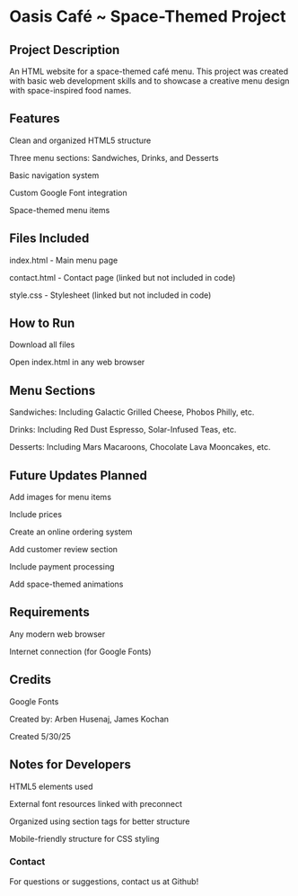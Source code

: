 # Oasis Café ~ Space-Themed Project

## Project Description

An HTML website for a space-themed café menu. This project was created with basic web development skills and to showcase a creative menu design with space-inspired food names.

## Features

Clean and organized HTML5 structure

Three menu sections: Sandwiches, Drinks, and Desserts

Basic navigation system

Custom Google Font integration

Space-themed menu items

## Files Included

index.html - Main menu page

contact.html - Contact page (linked but not included in code)

style.css - Stylesheet (linked but not included in code)

## How to Run

Download all files

Open index.html in any web browser

## Menu Sections

Sandwiches: Including Galactic Grilled Cheese, Phobos Philly, etc.

Drinks: Including Red Dust Espresso, Solar-Infused Teas, etc.

Desserts: Including Mars Macaroons, Chocolate Lava Mooncakes, etc.

## Future Updates Planned

Add images for menu items

Include prices

Create an online ordering system

Add customer review section

Include payment processing

Add space-themed animations

## Requirements

Any modern web browser

Internet connection (for Google Fonts)

## Credits

Google Fonts

Created by: Arben Husenaj, James Kochan

Created 5/30/25

## Notes for Developers

HTML5 elements used

External font resources linked with preconnect

Organized using section tags for better structure

Mobile-friendly structure for CSS styling

### Contact

For questions or suggestions, contact us at Github!
